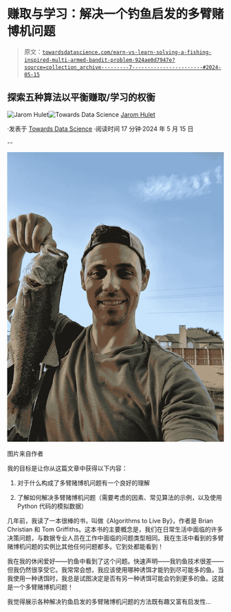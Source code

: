 # 赚取与学习：解决一个钓鱼启发的多臂赌博机问题

> 原文：[`towardsdatascience.com/earn-vs-learn-solving-a-fishing-inspired-multi-armed-bandit-problem-924ae0d7947e?source=collection_archive---------7-----------------------#2024-05-15`](https://towardsdatascience.com/earn-vs-learn-solving-a-fishing-inspired-multi-armed-bandit-problem-924ae0d7947e?source=collection_archive---------7-----------------------#2024-05-15)

## 探索五种算法以平衡赚取/学习的权衡

[](https://medium.com/@jarom.hulet?source=post_page---byline--924ae0d7947e--------------------------------)![Jarom Hulet](https://medium.com/@jarom.hulet?source=post_page---byline--924ae0d7947e--------------------------------)[](https://towardsdatascience.com/?source=post_page---byline--924ae0d7947e--------------------------------)![Towards Data Science](https://towardsdatascience.com/?source=post_page---byline--924ae0d7947e--------------------------------) [Jarom Hulet](https://medium.com/@jarom.hulet?source=post_page---byline--924ae0d7947e--------------------------------)

·发表于 [Towards Data Science](https://towardsdatascience.com/?source=post_page---byline--924ae0d7947e--------------------------------) ·阅读时间 17 分钟·2024 年 5 月 15 日

--

![](img/b13d15fd8689c395275ad2860584d961.png)

图片来自作者

我的目标是让你从这篇文章中获得以下内容：

1.  对于什么构成了多臂赌博机问题有一个良好的理解

1.  了解如何解决多臂赌博机问题（需要考虑的因素、常见算法的示例，以及使用 Python 代码的模拟数据）

几年前，我读了一本很棒的书，叫做《Algorithms to Live By》，作者是 Brian Christian 和 Tom Griffiths。这本书的主要概念是，我们在日常生活中面临的许多决策问题，与数据专业人员在工作中面临的问题类型相同。我在生活中看到的多臂赌博机问题的实例比其他任何问题都多。它到处都能看到！

我在我的休闲爱好——钓鱼中看到了这个问题。快速声明——我钓鱼技术很差——但我仍然很享受它。我常常会想，我应该使用哪种诱饵才能钓到尽可能多的鱼。当我使用一种诱饵时，我总是试图决定是否有另一种诱饵可能会钓到更多的鱼。这就是一个多臂赌博机问题！

我觉得展示各种解决钓鱼启发的多臂赌博机问题的方法既有趣又富有启发性…
